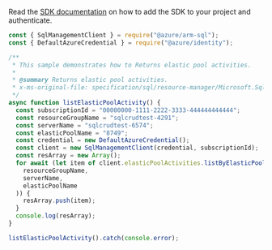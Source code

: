Read the [SDK documentation](https://github.com/Azure/azure-sdk-for-js/blob/%40azure%2Farm-sql_9.0.1/sdk/sql/arm-sql/README.md) on how to add the SDK to your project and authenticate.

```javascript
const { SqlManagementClient } = require("@azure/arm-sql");
const { DefaultAzureCredential } = require("@azure/identity");

/**
 * This sample demonstrates how to Returns elastic pool activities.
 *
 * @summary Returns elastic pool activities.
 * x-ms-original-file: specification/sql/resource-manager/Microsoft.Sql/stable/2014-04-01-legacy/examples/ElasticPoolActivityList.json
 */
async function listElasticPoolActivity() {
  const subscriptionId = "00000000-1111-2222-3333-444444444444";
  const resourceGroupName = "sqlcrudtest-4291";
  const serverName = "sqlcrudtest-6574";
  const elasticPoolName = "8749";
  const credential = new DefaultAzureCredential();
  const client = new SqlManagementClient(credential, subscriptionId);
  const resArray = new Array();
  for await (let item of client.elasticPoolActivities.listByElasticPool(
    resourceGroupName,
    serverName,
    elasticPoolName
  )) {
    resArray.push(item);
  }
  console.log(resArray);
}

listElasticPoolActivity().catch(console.error);
```
